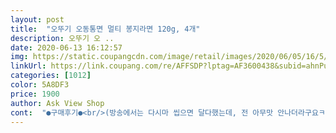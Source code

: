 ```yaml
---
layout: post 
title:  "오뚜기 오동통면 멀티 봉지라면 120g, 4개" 
description: 오뚜기 오 ..
date: 2020-06-13 16:12:57 
img: https://static.coupangcdn.com/image/retail/images/2020/06/05/16/5/afb1bd66-328e-4dd6-b582-e4abf8a07bb5.jpg 
linkUrl: https://link.coupang.com/re/AFFSDP?lptag=AF3600438&subid=ahnPublicAsk&pageKey=1667055282&itemId=2840393558&vendorItemId=70829762456&traceid=V0-113-f883b6d1dc225e00 
categories: [1012] 
color: 5A8DF3 
price: 1900 
author: Ask View Shop 
cont:  "●구매후기●<br/>(방송에서는 다시마 씹으면 달다했는데, 전 아무맛 안나더라구요ㅋㅋ)<br/>✅ 구매가격 : 1840원<br/>✅ 구매날짜 : 20.<br/>06.<br/>08<br/>✅ 구매이유<br/>✅ 다시마 이야기<br/>✅ 솔직후기<br/>골목식당때도 본적있는데 라면에 들어간 다시마가 영양가 높고 질좋은 국산 다시마라고 하더라구요.<br/><br/>근데 맛남의 광장 완도 다시마편 예고에서  백종원님의 전화한통에 이루어진 키다리 아저씨 오뚜기회장님과의 콜라보레이션 제품인 오동통면 한정판!!  이런건 빨리 구매해야함 ㅋㅋㅋ<br/>라면을 끓이고 큰 다시마를 먹는게 부담스러우시면, 애초에 끓이실때 다시마를 잘게 잘라서 넣으시면 남녀노소 먹기 편하실겁니다!<br/>면이 통통한게 전 좋더라구여 쿠팡 번창하세요^^<br/>물조절을 잘하면, 감칠맛을 좀 더 느낄 수 있습니다.<br/><br/>아무래도 오동통면 스프맛 베이스 때문에 호불호는 갈릴 수 있습니다.<br/><br/>알긴산을 비롯한 섬유질이 많아서인지 다이어트용으로 각광.<br/><br/>오동통면은 별로 잘 안불고,  국물도 다시마 2개가 들어가서 그런가? 더 진한느낌? ㅋㅋ (나만의 생각인가? ㅋ)<br/>오통통한 내너구리.<br/> 저렴하게 사서 기분 좋아요.<br/><br/>우리나라 농민,어민 모두 힘내시고<br/>울 농민,어민 분들이 힘을 내실 수 있게 백종원 선생님이 노력하고 있는 프로그램인 맛남의 광장 예고편을 보았습니다.<br/><br/>원래 오동통면을 즐겨 먹기는 하지만  ㅋㅋ 오동통면에 다시마가 2장이나 두둥두둥  거짓말이 아니었으!!  그리고 다시마 먹는 식감도 좋아해서 다 먹었음 ㅋ<br/>이번에 이 제품은 그러한 다시마를 한장 더 넣어, 다시마 어가에 도움이되고 소비자들은 더 맛있고 영양가 있는 제품을 경험 할 수 있게 되었습니다.<br/><br/>제가 원래 즐겨먹는 라면중에 하나  오동통면!!<br/>주변이 온통 바다인 한국과 일본에서는 미역, 김 만큼이나 많이 먹는 해조류로 값싸고 구하기도 쉽습니다.<br/> 특히 특유의 감칠맛 때문에 말려서 국물 육수용도로 쓰는 경우가 많다고 합니다.<br/>.<br/><br/>총알배송 쿠팡  최고^^<br/>코로나 사태도 잘 넘기길 기원합니다.<br/><br/>하지만 역시 실망시키지 않았음 ㅋ  다 먹으면은 또 사먹어야지 <br/>효과는 어느 정도 있다는 평.<br/> 참고로 말린 다시마 표면을 보면 흰 가루가 앉아 있는 것을 볼 수 있는데, 이 가루는 건조 과정에서 자연스럽게 생기는 성분입니다.<br/>곶감 표면에 생기는 흰 가루와 비슷한 이치.<br/> 나쁜 성분이 아닌 일종의 천연 조미료이기 때문에 식용할 수 있다고 합니다.<br/><br/>" 
---
```

